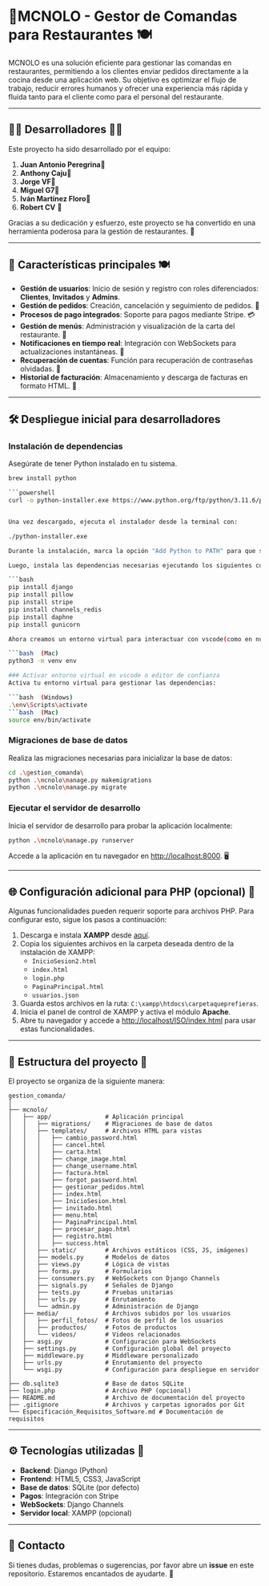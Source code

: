 # 🍔MCNOLO - Gestor de Comandas para Restaurantes 🍽️

MCNOLO es una solución eficiente para gestionar las comandas en restaurantes, permitiendo a los clientes enviar pedidos directamente a la cocina desde una aplicación web. Su objetivo es optimizar el flujo de trabajo, reducir errores humanos y ofrecer una experiencia más rápida y fluida tanto para el cliente como para el personal del restaurante.

---

## 👨‍🍳 Desarrolladores 👩‍🍳

Este proyecto ha sido desarrollado por el equipo:

1. **Juan Antonio Peregrina**🍔
2. **Anthony Caju**🍕
3. **Jorge VF**🍟
4. **Miguel G7**🍣
5. **Iván Martínez Floro**🌮
6. **Robert CV** 🍩

Gracias a su dedicación y esfuerzo, este proyecto se ha convertido en una herramienta poderosa para la gestión de restaurantes. 🎉

---

## 🚀 Características principales 🍽️

- **Gestión de usuarios**: Inicio de sesión y registro con roles diferenciados: **Clientes**, **Invitados** y **Admins**.
- **Gestión de pedidos**: Creación, cancelación y seguimiento de pedidos. 📝
- **Procesos de pago integrados**: Soporte para pagos mediante Stripe. 💳
- **Gestión de menús**: Administración y visualización de la carta del restaurante. 📜
- **Notificaciones en tiempo real**: Integración con WebSockets para actualizaciones instantáneas. 📡
- **Recuperación de cuentas**: Función para recuperación de contraseñas olvidadas. 🔑
- **Historial de facturación**: Almacenamiento y descarga de facturas en formato HTML. 📂

---

## 🛠️ Despliegue inicial para desarrolladores

### Instalación de dependencias
Asegúrate de tener Python instalado en tu sistema. 

```bash (MAC)
brew install python

```powershell
curl -o python-installer.exe https://www.python.org/ftp/python/3.11.6/python-3.11.6-amd64.exe


Una vez descargado, ejecuta el instalador desde la terminal con:

./python-installer.exe

Durante la instalación, marca la opción "Add Python to PATH" para que sea accesible desde cualquier terminal.

Luego, instala las dependencias necesarias ejecutando los siguientes comandos:

```bash
pip install django
pip install pillow
pip install stripe
pip install channels_redis
pip install daphne
pip install gunicorn 

Ahora creamos un entorno virtual para interactuar con vscode(como en nuestro caso):

```bash  (Mac)
python3 -m venv env

### Activar entorno virtual en vscode o editor de confianza
Activa tu entorno virtual para gestionar las dependencias:

```bash  (Windows)
.\env\Scripts\activate
```bash  (Mac)
source env/bin/activate

```

### Migraciones de base de datos
Realiza las migraciones necesarias para inicializar la base de datos:

```bash
cd .\gestion_comanda\
python .\mcnolo\manage.py makemigrations
python .\mcnolo\manage.py migrate
```

### Ejecutar el servidor de desarrollo
Inicia el servidor de desarrollo para probar la aplicación localmente:

```bash
python .\mcnolo\manage.py runserver
```

Accede a la aplicación en tu navegador en [http://localhost:8000](http://localhost:8000). 🖥️

---

## 🌐 Configuración adicional para PHP (opcional) 🍝

Algunas funcionalidades pueden requerir soporte para archivos PHP. Para configurar esto, sigue los pasos a continuación:

1. Descarga e instala **XAMPP** desde [aquí](https://sourceforge.net/projects/xampp/).
2. Copia los siguientes archivos en la carpeta deseada dentro de la instalación de XAMPP:
   - `InicioSesion2.html`
   - `index.html`
   - `login.php`
   - `PaginaPrincipal.html`
   - `usuarios.json`
3. Guarda estos archivos en la ruta: `C:\xampp\htdocs\carpetaqueprefieras`.
4. Inicia el panel de control de XAMPP y activa el módulo **Apache**.
5. Abre tu navegador y accede a [http://localhost/ISO/index.html](http://localhost/ISO/index.html) para usar estas funcionalidades.

---

## 📂 Estructura del proyecto 🍳

El proyecto se organiza de la siguiente manera:

```
gestion_comanda/
│
├── mcnolo/
│   ├── app/               # Aplicación principal
│   │   ├── migrations/    # Migraciones de base de datos
│   │   ├── templates/     # Archivos HTML para vistas
│   │   │   ├── cambio_password.html
│   │   │   ├── cancel.html
│   │   │   ├── carta.html
│   │   │   ├── change_image.html
│   │   │   ├── change_username.html
│   │   │   ├── factura.html
│   │   │   ├── forgot_password.html
│   │   │   ├── gestionar_pedidos.html
│   │   │   ├── index.html
│   │   │   ├── InicioSesion.html
│   │   │   ├── invitado.html
│   │   │   ├── menu.html
│   │   │   ├── PaginaPrincipal.html
│   │   │   ├── procesar_pago.html
│   │   │   ├── registro.html
│   │   │   ├── success.html
│   │   ├── static/        # Archivos estáticos (CSS, JS, imágenes)
│   │   ├── models.py      # Modelos de datos
│   │   ├── views.py       # Lógica de vistas
│   │   ├── forms.py       # Formularios
│   │   ├── consumers.py   # WebSockets con Django Channels
│   │   ├── signals.py     # Señales de Django
│   │   ├── tests.py       # Pruebas unitarias
│   │   ├── urls.py        # Enrutamiento
│   │   └── admin.py       # Administración de Django
│   ├── media/             # Archivos subidos por los usuarios
│   │   ├── perfil_fotos/  # Fotos de perfil de los usuarios
│   │   ├── productos/     # Fotos de productos
│   │   └── videos/        # Videos relacionados
│   ├── asgi.py            # Configuración para WebSockets
│   ├── settings.py        # Configuración global del proyecto
│   ├── middleware.py      # Middleware personalizado
│   ├── urls.py            # Enrutamiento del proyecto
│   └── wsgi.py            # Configuración para despliegue en servidor
│
├── db.sqlite3             # Base de datos SQLite
├── login.php              # Archivo PHP (opcional)
├── README.md              # Archivo de documentación del proyecto
├── .gitignore             # Archivos y carpetas ignorados por Git
└── Especificación_Requisitos_Software.md # Documentación de requisitos
```

---

## ⚙️ Tecnologías utilizadas 🍤

- **Backend**: Django (Python)
- **Frontend**: HTML5, CSS3, JavaScript
- **Base de datos**: SQLite (por defecto)
- **Pagos**: Integración con Stripe
- **WebSockets**: Django Channels
- **Servidor local**: XAMPP (opcional)

---

## 🤝 Contacto

Si tienes dudas, problemas o sugerencias, por favor abre un **issue** en este repositorio. Estaremos encantados de ayudarte. 🍴


